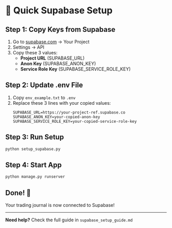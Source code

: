 # 🚀 Quick Supabase Setup

## Step 1: Copy Keys from Supabase
1. Go to [supabase.com](https://supabase.com) → Your Project
2. Settings → API
3. Copy these 3 values:
   - **Project URL** (SUPABASE_URL)
   - **Anon Key** (SUPABASE_ANON_KEY) 
   - **Service Role Key** (SUPABASE_SERVICE_ROLE_KEY)

## Step 2: Update .env File
1. Copy `env_example.txt` to `.env`
2. Replace these 3 lines with your copied values:
   ```env
   SUPABASE_URL=https://your-project-ref.supabase.co
   SUPABASE_ANON_KEY=your-copied-anon-key
   SUPABASE_SERVICE_ROLE_KEY=your-copied-service-role-key
   ```

## Step 3: Run Setup
```bash
python setup_supabase.py
```

## Step 4: Start App
```bash
python manage.py runserver
```

## Done! 🎉
Your trading journal is now connected to Supabase!

---
**Need help?** Check the full guide in `supabase_setup_guide.md`
